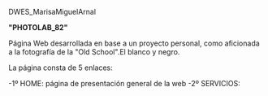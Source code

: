 
DWES_MarisaMiguelArnal

**"PHOTOLAB_82"** 

Página Web desarrollada en base a un proyecto personal, como aficionada a la fotografía de la "Old School".El blanco y negro.

La página consta de 5 enlaces:

-1º HOME: página de presentación general de la web
-2º SERVICIOS:
